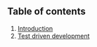 ## Table of contents

1. [Introduction](#jest-asserts-beyond-equals)
2. [Test driven development](#test-driven-development)
